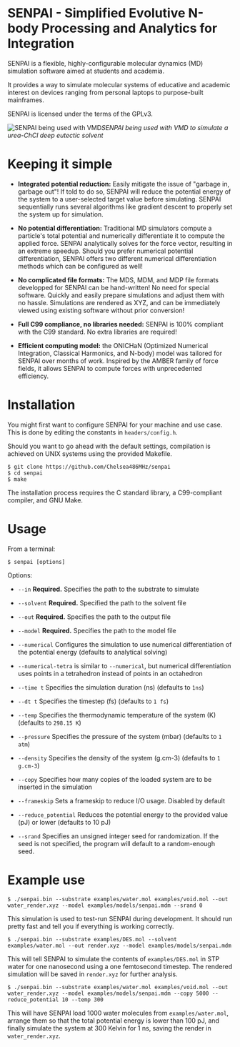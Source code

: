 # SENPAI - Simplified Evolutive N-body Processing and Analytics for Integration

SENPAI is a flexible, highly-configurable molecular dynamics (MD) simulation software aimed at students and academia.

It provides a way to simulate molecular systems of educative and academic interest on devices ranging from personal laptops to purpose-built mainframes.

SENPAI is licensed under the terms of the GPLv3.

![SENPAI being used with VMD](https://i.imgur.com/kSL3KkY.png)*SENPAI being used with VMD to simulate a urea-ChCl deep eutectic solvent*

# Keeping it simple

- **Integrated potential reduction:** Easily mitigate the issue of "garbage in, garbage out"! If told to do so, SENPAI will reduce the potential energy of the system to a user-selected target value before simulating. SENPAI sequentially runs several algorithms like gradient descent to properly set the system up for simulation.

- **No potential differentiation:** Traditional MD simulators compute a particle's total potential and numerically differentiate it to compute the applied force. SENPAI analytically solves for the force vector, resulting in an extreme speedup. Should you prefer numerical potential differentiation, SENPAI offers two different numerical differentiation methods which can be configured as well!

- **No complicated file formats:** The MDS, MDM, and MDP file formats developped for SENPAI can be hand-written! No need for special software. Quickly and easily prepare simulations and adjust them with no hassle. Simulations are rendered as XYZ, and can be immediately viewed using existing software without prior conversion!

- **Full C99 compliance, no libraries needed:** SENPAI is 100% compliant with the C99 standard. No extra libraries are required!

- **Efficient computing model:** the ONICHaN (Optimized Numerical Integration, Classical Harmonics, and N-body) model was tailored for SENPAI over months of work. Inspired by the AMBER family of force fields, it allows SENPAI to compute forces with unprecedented efficiency.

# Installation

You might first want to configure SENPAI for your machine and use case. This is done by editing the constants in `headers/config.h`.

Should you want to go ahead with the default settings, compilation is achieved on UNIX systems using the provided Makefile.

```
$ git clone https://github.com/Chelsea486MHz/senpai
$ cd senpai
$ make
```

The installation process requires the C standard library, a C99-compliant compiler, and GNU Make.

# Usage
From a terminal:

`$ senpai [options]`

Options:

- `--in` **Required.** Specifies the path to the substrate to simulate

- `--solvent` **Required.** Specified the path to the solvent file

- `--out` **Required.** Specifies the path to the output file

- `--model` **Required.** Specifies the path to the model file 

- `--numerical` Configures the simulation to use numerical differentiation of the potential energy (defaults to analytical solving)

- `--numerical-tetra` is similar to `--numerical`, but numerical differentiation uses points in a tetrahedron instead of points in an octahedron

- `--time t` Specifies the simulation duration (ns) (defaults to `1ns`)

- `--dt t` Specifies the timestep (fs) (defaults to `1 fs`)

- `--temp` Specifies the thermodynamic temperature of the system (K) (defaults to `298.15 K`)

- `--pressure` Specifies the pressure of the system (mbar) (defaults to `1 atm`)

- `--density` Specifies the density of the system (g.cm-3) (defaults to `1 g.cm-3`)

- `--copy` Specifies how many copies of the loaded system are to be inserted in the simulation

- `--frameskip` Sets a frameskip to reduce I/O usage. Disabled by default

- `--reduce_potential` Reduces the potential energy to the provided value (pJ) or lower (defaults to 10 pJ)

- `--srand` Specifies an unsigned integer seed for randomization.  If the seed is not specified, the program will default to a random-enough seed.

# Example use

`$ ./senpai.bin --substrate examples/water.mol examples/void.mol --out water_render.xyz --model examples/models/senpai.mdm --srand 0`

This simulation is used to test-run SENPAI during development. It should run pretty fast and tell you if everything is working correctly.

`$ ./senpai.bin --substrate examples/DES.mol --solvent examples/water.mol --out render.xyz --model examples/models/senpai.mdm`

This will tell SENPAI to simulate the contents of `examples/DES.mol` in STP water for one nanosecond using a one femtosecond timestep. The rendered simulation will be saved in `render.xyz` for further analysis.

`$ ./senpai.bin --substrate examples/water.mol examples/void.mol --out water_render.xyz --model examples/models/senpai.mdm --copy 5000 --reduce_potential 10 --temp 300`

This will have SENPAI load 1000 water molecules from `examples/water.mol`, arrange them so that the total potential energy is lower than 100 pJ, and finally simulate the system at 300 Kelvin for 1 ns, saving the render in `water_render.xyz`.

